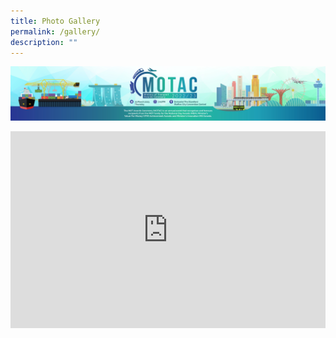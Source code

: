 ```yaml
---
title: Photo Gallery
permalink: /gallery/
description: ""
---
```

![](/images/hero.png)

<iframe allowfullscreen="" allow="accelerometer; autoplay; clipboard-write; encrypted-media; gyroscope; picture-in-picture; web-share" frameborder="0" title="YouTube video player" src="https://www.youtube.com/embed/dudNJ-VeFtk" height="315" width="100%"></iframe>